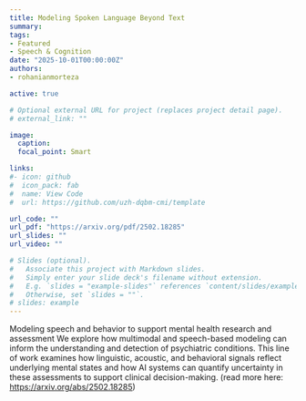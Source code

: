 ```yaml
---
title: Modeling Spoken Language Beyond Text
summary: 
tags:
- Featured
- Speech & Cognition
date: "2025-10-01T00:00:00Z"
authors:
- rohanianmorteza

active: true

# Optional external URL for project (replaces project detail page).
# external_link: ""

image:
  caption: 
  focal_point: Smart

links:
#- icon: github
#  icon_pack: fab
#  name: View Code
#  url: https://github.com/uzh-dqbm-cmi/template

url_code: ""
url_pdf: "https://arxiv.org/pdf/2502.18285"
url_slides: ""
url_video: ""

# Slides (optional).
#   Associate this project with Markdown slides.
#   Simply enter your slide deck's filename without extension.
#   E.g. `slides = "example-slides"` references `content/slides/example-slides.md`.
#   Otherwise, set `slides = ""`.
# slides: example
---
```


Modeling speech and behavior to support mental health research and assessment
We explore how multimodal and speech-based modeling can inform the understanding and detection of psychiatric conditions. This line of work examines how linguistic, acoustic, and behavioral signals reflect underlying mental states and how AI systems can quantify uncertainty in these assessments to support clinical decision-making. (read more here: https://arxiv.org/abs/2502.18285)
